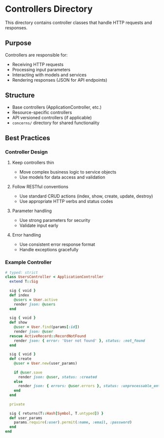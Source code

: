# Controllers Directory

This directory contains controller classes that handle HTTP requests and responses.

## Purpose

Controllers are responsible for:
- Receiving HTTP requests
- Processing input parameters
- Interacting with models and services
- Rendering responses (JSON for API endpoints)

## Structure

- Base controllers (ApplicationController, etc.)
- Resource-specific controllers
- API versioned controllers (if applicable)
- `concerns/` directory for shared functionality

## Best Practices

### Controller Design

1. Keep controllers thin
   - Move complex business logic to service objects
   - Use models for data access and validation

2. Follow RESTful conventions
   - Use standard CRUD actions (index, show, create, update, destroy)
   - Use appropriate HTTP verbs and status codes

3. Parameter handling
   - Use strong parameters for security
   - Validate input early

4. Error handling
   - Use consistent error response format
   - Handle exceptions gracefully

### Example Controller

```ruby
# typed: strict
class UsersController < ApplicationController
  extend T::Sig
  
  sig { void }
  def index
    @users = User.active
    render json: @users
  end
  
  sig { void }
  def show
    @user = User.find(params[:id])
    render json: @user
  rescue ActiveRecord::RecordNotFound
    render json: { error: 'User not found' }, status: :not_found
  end
  
  sig { void }
  def create
    @user = User.new(user_params)
    
    if @user.save
      render json: @user, status: :created
    else
      render json: { errors: @user.errors }, status: :unprocessable_entity
    end
  end
  
  private
  
  sig { returns(T::Hash[Symbol, T.untyped]) }
  def user_params
    params.require(:user).permit(:name, :email, :password)
  end
end
```
